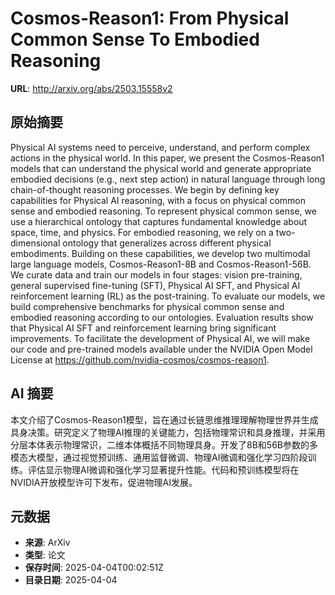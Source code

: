 # Cosmos-Reason1: From Physical Common Sense To Embodied Reasoning

**URL**: http://arxiv.org/abs/2503.15558v2

## 原始摘要

Physical AI systems need to perceive, understand, and perform complex actions
in the physical world. In this paper, we present the Cosmos-Reason1 models that
can understand the physical world and generate appropriate embodied decisions
(e.g., next step action) in natural language through long chain-of-thought
reasoning processes. We begin by defining key capabilities for Physical AI
reasoning, with a focus on physical common sense and embodied reasoning. To
represent physical common sense, we use a hierarchical ontology that captures
fundamental knowledge about space, time, and physics. For embodied reasoning,
we rely on a two-dimensional ontology that generalizes across different
physical embodiments. Building on these capabilities, we develop two multimodal
large language models, Cosmos-Reason1-8B and Cosmos-Reason1-56B. We curate data
and train our models in four stages: vision pre-training, general supervised
fine-tuning (SFT), Physical AI SFT, and Physical AI reinforcement learning (RL)
as the post-training. To evaluate our models, we build comprehensive benchmarks
for physical common sense and embodied reasoning according to our ontologies.
Evaluation results show that Physical AI SFT and reinforcement learning bring
significant improvements. To facilitate the development of Physical AI, we will
make our code and pre-trained models available under the NVIDIA Open Model
License at https://github.com/nvidia-cosmos/cosmos-reason1.


## AI 摘要

本文介绍了Cosmos-Reason1模型，旨在通过长链思维推理理解物理世界并生成具身决策。研究定义了物理AI推理的关键能力，包括物理常识和具身推理，并采用分层本体表示物理常识，二维本体概括不同物理具身。开发了8B和56B参数的多模态大模型，通过视觉预训练、通用监督微调、物理AI微调和强化学习四阶段训练。评估显示物理AI微调和强化学习显著提升性能。代码和预训练模型将在NVIDIA开放模型许可下发布，促进物理AI发展。

## 元数据

- **来源**: ArXiv
- **类型**: 论文
- **保存时间**: 2025-04-04T00:02:51Z
- **目录日期**: 2025-04-04
